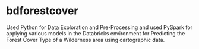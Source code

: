 # bdforestcover
Used Python for Data Exploration and Pre-Processing and used PySpark for applying various models in the Databricks environment for Predicting the Forest Cover Type of a Wilderness area using cartographic data.
